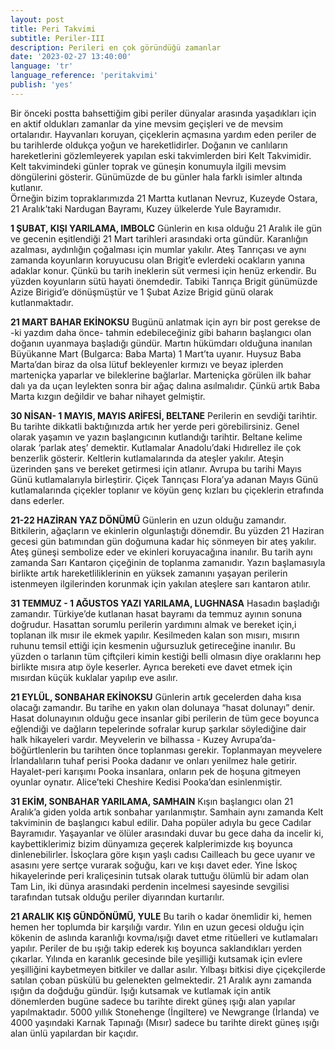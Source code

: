 ```yaml
---
layout: post
title: Peri Takvimi
subtitle: Periler-III
description: Perileri en çok göründüğü zamanlar
date: '2023-02-27 13:40:00'
language: 'tr'
language_reference: 'peritakvimi'
publish: 'yes'
---
```

Bir önceki postta bahsettiğim gibi periler dünyalar arasında yaşadıkları için en aktif oldukları zamanlar da yine mevsim geçişleri ve de mevsim ortalarıdır. Hayvanları koruyan, çiçeklerin açmasına yardım eden periler de bu tarihlerde oldukça yoğun ve hareketlidirler.
Doğanın ve canlıların hareketlerini gözlemleyerek yapılan eski takvimlerden biri Kelt Takvimidir. Kelt takvimindeki günler toprak ve güneşin konumuyla ilgili mevsim döngülerini gösterir. Günümüzde de bu günler hala farklı isimler altında kutlanır.  
Örneğin bizim topraklarımızda 21 Martta kutlanan Nevruz, Kuzeyde Ostara, 21 Aralık’taki Nardugan Bayramı, Kuzey ülkelerde Yule Bayramıdır.

**1 ŞUBAT, KIŞI YARILAMA, IMBOLC**
Günlerin en kısa olduğu 21 Aralık ile gün ve gecenin eşitlendiği 21 Mart tarihleri arasındaki orta gündür. Karanlığın azalması, aydınlığın çoğalması için mumlar yakılır. Ateş Tanrıçası ve aynı zamanda koyunların koruyucusu olan Brigit’e evlerdeki ocakların yanına adaklar konur. Çünkü bu tarih ineklerin süt vermesi için henüz erkendir. Bu yüzden koyunların sütü hayati önemdedir.
Tabiki Tanrıça Brigit günümüzde Azize Birigid’e dönüşmüştür ve 1 Şubat Azize Brigid günü olarak kutlanmaktadır.

**21 MART BAHAR EKİNOKSU**
Bugünü anlatmak için ayrı bir post gerekse de -ki yazdım daha önce- tahmin edebileceğiniz gibi baharın başlangıcı olan doğanın uyanmaya başladığı gündür.
Martın hükümdarı olduğuna inanılan Büyükanne Mart (Bulgarca: Baba Marta) 1 Mart’ta uyanır. Huysuz Baba Marta’dan biraz da olsa lütuf bekleyenler kırmızı ve beyaz iplerden marteniçka yaparlar ve bileklerine bağlarlar. Marteniçka görülen ilk bahar dalı ya da uçan leylekten sonra bir ağaç dalına asılmalıdır. Çünkü artık Baba Marta kızgın değildir ve bahar nihayet gelmiştir.

**30 NİSAN- 1 MAYIS, MAYIS ARİFESİ, BELTANE**
Perilerin en sevdiği tarihtir. Bu tarihte dikkatli baktığınızda artık her yerde peri görebilirsiniz.
Genel olarak yaşamın ve yazın başlangıcının kutlandığı tarihtir. Beltane kelime olarak ‘parlak ateş’ demektir. Kutlamalar Anadolu’daki Hıdırellez ile çok benzerlik gösterir. Keltlerin kutlamalarında da ateşler yakılır. Ateşin üzerinden şans ve bereket getirmesi için atlanır.
Avrupa bu tarihi Mayıs Günü kutlamalarıyla birleştirir. Çiçek Tanrıçası Flora’ya adanan Mayıs Günü kutlamalarında çiçekler toplanır ve köyün genç kızları bu çiçeklerin etrafında dans ederler.

**21-22 HAZİRAN YAZ DÖNÜMÜ**
Günlerin en uzun olduğu zamandır. Bitkilerin, ağaçların ve ekinlerin olgunlaştığı dönemdir. Bu yüzden 21 Haziran gecesi gün batımından gün doğumuna kadar hiç sönmeyen bir ateş yakılır. Ateş güneşi sembolize eder ve ekinleri koruyacağına inanılır.
Bu tarih aynı zamanda Sarı Kantaron çiçeğinin de toplanma zamanıdır. Yazın başlamasıyla birlikte artık hareketliliklerinin en yüksek zamanını yaşayan perilerin istenmeyen ilgilerinden korunmak için yakılan ateşlere sarı kantaron atılır.

**31 TEMMUZ - 1 AĞUSTOS YAZI YARILAMA, LUGHNASA**
Hasadın başladığı zamandır. Türkiye’de kutlanan hasat bayramı da temmuz ayının sonuna doğrudur.
Hasattan sorumlu perilerin yardımını almak ve bereket için,i toplanan ilk mısır ile ekmek yapılır. Kesilmeden kalan son mısırı, mısırın ruhunu temsil ettiği için kesmenin uğursuzluk getireceğine inanılır. Bu yüzden o tarlanın tüm çiftçileri kimin kestiği belli olmasın diye oraklarını hep birlikte mısıra atıp öyle keserler.  Ayrıca bereketi eve davet etmek için mısırdan küçük kuklalar yapılıp eve asılır.

**21 EYLÜL, SONBAHAR EKİNOKSU**
Günlerin artık gecelerden daha kısa olacağı zamandır.
Bu tarihe en yakın olan dolunaya “hasat dolunayı” denir. Hasat dolunayının olduğu gece insanlar gibi perilerin de tüm gece boyunca eğlendiği ve dağların tepelerinde sofralar kurup şarkılar söylediğine dair halk hikayeleri vardır.
Meyvelerin ve bilhassa - Kuzey Avrupa’da- böğürtlenlerin bu tarihten önce toplanması gerekir. Toplanmayan meyvelere İrlandalıların tuhaf perisi Pooka dadanır ve onları yenilmez hale getirir.
Hayalet-peri karışımı Pooka insanlara, onların pek de hoşuna gitmeyen oyunlar oynatır. Alice’teki Cheshire Kedisi Pooka’dan esinlenmiştir.

**31 EKİM, SONBAHAR YARILAMA, SAMHAIN**
Kışın başlangıcı olan 21 Aralık’a giden yolda artık sonbahar yarılanmıştır.
Samhain aynı zamanda Kelt takviminin de başlangıcı kabul edilir. Daha popüler adıyla bu gece Cadılar Bayramıdır. Yaşayanlar ve ölüler arasındaki duvar bu gece daha da incelir ki, kaybettiklerimiz bizim dünyamıza geçerek kalplerimizde kış boyunca dinlenebilirler.
İskoçlara göre kışın yaşlı cadısı  Cailleach bu gece uyanır ve asasını yere sertçe vurarak soğuğu, karı ve kışı davet eder.
Yine İskoç hikayelerinde peri kraliçesinin tutsak olarak tuttuğu ölümlü bir adam olan Tam Lin, iki dünya arasındaki perdenin incelmesi sayesinde sevgilisi tarafından tutsak olduğu periler diyarından kurtarılır.

**21 ARALIK KIŞ GÜNDÖNÜMÜ, YULE**
Bu tarih o kadar önemlidir ki, hemen hemen her toplumda bir karşılığı vardır. Yılın en uzun gecesi olduğu için kökenin de aslında karanlığı kovma/ışığı davet etme ritüelleri ve kutlamaları yapılır.
Periler de bu ışığı takip ederek kış boyunca saklandıkları yerden çıkarlar.
Yılında en karanlık gecesinde bile yeşilliği kutsamak için evlere yeşilliğini kaybetmeyen bitkiler ve dallar asılır. Yılbaşı bitkisi diye çiçekçilerde satılan çoban püskülü bu gelenekten gelmektedir.
21 Aralık aynı zamanda ışığın da doğduğu gündür. Işığı kutsamak ve kutlamak için antik dönemlerden bugüne sadece bu tarihte direkt güneş ışığı alan yapılar yapılmaktadır. 5000 yıllık Stonehenge (İngiltere) ve Newgrange (İrlanda) ve 4000 yaşındaki Karnak Tapınağı (Mısır) sadece bu tarihte direkt güneş ışığı alan ünlü yapılardan bir kaçıdır.
